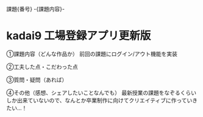 

課題{番号} -{課題内容}-
# kadai9 工場登録アプリ更新版

①課題内容（どんな作品か）
前回の課題にログイン/アウト機能を実装

②工夫した点・こだわった点


③質問・疑問（あれば）


④その他（感想、シェアしたいことなんでも）
最新授業の課題をなぞるくらいしか出来ていないので、なんとか卒業制作に向けてクリエイティブに作っていきたい…！
